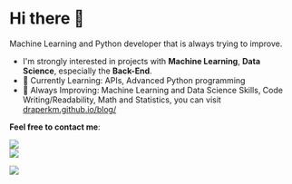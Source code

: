# Hi there 👋

Machine Learning and Python developer that is always trying to improve.
 
- I'm strongly interested in projects with **Machine Learning**, **Data Science**, especially the **Back-End**.
- 🎯 Currently Learning: APIs, Advanced Python programming
- 💪 Always Improving:  Machine Learning and Data Science Skills, Code Writing/Readability, Math and Statistics, you can visit [draperkm.github.io/blog/](https://draperkm.github.io/blog/)

**Feel free to contact me**:

<a href="[https://www.linkedin.com/in/jo%C3%A3o-lima214/](https://www.linkedin.com/in/jean-kouam%C3%A8-9b3b5a26/)](https://www.linkedin.com/in/jean-kouam%C3%A8-9b3b5a26/">
  <img src="https://img.shields.io/static/v1?label=&message=LinkedIn&color=blue&style=for-the-badge&logo=LINKEDIN&logoColor=white"/>
</a>
</br>

<a href="jean.c.kouame@gmail.com">
  <img src="https://img.shields.io/badge/Gmail-D14836?style=for-the-badge&logo=gmail&logoColor=white"/>
</a>

<!--
**draperkm/draperkm** is a ✨ _special_ ✨ repository because its `README.md` (this file) appears on your GitHub profile.

Here are some ideas to get you started:

- 🔭 I’m currently working on ...
- 🌱 I’m currently learning ...
- 👯 I’m looking to collaborate on ...
- 🤔 I’m looking for help with ...
- 💬 Ask me about ...
- 📫 How to reach me: ...
- 😄 Pronouns: ...
- ⚡ Fun fact: ...
-->

<!-- 
The following line is the COUNTER: please refer to : https://github.com/antonkomarev/github-profile-views-counter
-->

![](https://komarev.com/ghpvc/?username=draperkm)

